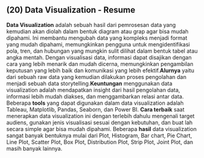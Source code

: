 ## (20) Data Visualization - Resume

**Data Visualization** adalah sebuah hasil dari pemrosesan data yang kemudian akan diolah dalam bentuk diagram atau grap agar bisa mudah dipahami. Ini membantu mengubah data yang kompleks menjadi format yang mudah dipahami, memungkinkan pengguna untuk mengidentifikasi pola, tren, dan hubungan yang mungkin sulit dilihat dalam bentuk tabel atau angka mentah. Dengan visualisasi data, informasi dapat disajikan dengan cara yang lebih menarik dan mudah dicerna, memungkinkan pengambilan keputusan yang lebih baik dan komunikasi yang lebih efektif.**Alurnya** yaitu dari sebuah raw data yang kemudian dilakukan proses pengolahan dan menjadi sebuah data storytelling.**Keuntungan** menggunakan data visualization adalah mendapatkan insight dari hasil pengolahan data, informasi lebih mudah diakses, dan menggambarkan relasi antar data. Beberapa **tools** yang dapat digunakan dalam data visualization adalah Tableau, Matplotlib, Pandas, Seaborn, dan Power BI. **Cara terbaik** saat menerapkan data visualization ini dengan terlebih dahulu mengenali target audiens, gunakan jenis visualisasi sesuai dengan kebutuhan, dan buat lah secara simple agar bisa mudah dipahami. Beberapa **hasil** data visualization sangat banyak bentuknya mulai dari Plot, Histogram, Bar chart, Pie Chart, Line Plot, Scatter Plot, Box Plot, Distribution Plot, Strip Plot, Joint Plot, dan masih banyak lainnya.